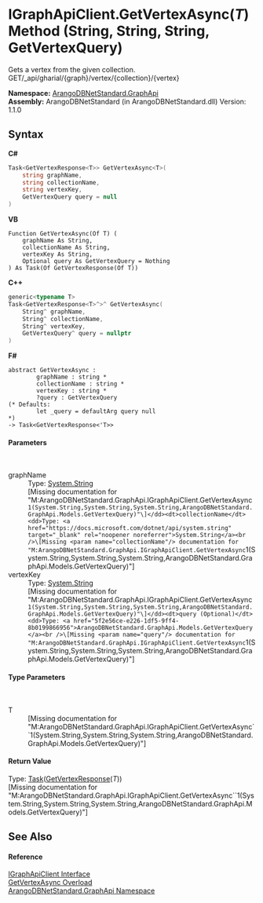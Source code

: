 # IGraphApiClient.GetVertexAsync(*T*) Method (String, String, String, GetVertexQuery)
 

Gets a vertex from the given collection. GET/_api/gharial/{graph}/vertex/{collection}/{vertex}

**Namespace:**&nbsp;<a href="5db3e172-88fa-722f-6e7f-25b7310b3db3">ArangoDBNetStandard.GraphApi</a><br />**Assembly:**&nbsp;ArangoDBNetStandard (in ArangoDBNetStandard.dll) Version: 1.1.0

## Syntax

**C#**<br />
``` C#
Task<GetVertexResponse<T>> GetVertexAsync<T>(
	string graphName,
	string collectionName,
	string vertexKey,
	GetVertexQuery query = null
)

```

**VB**<br />
``` VB
Function GetVertexAsync(Of T) ( 
	graphName As String,
	collectionName As String,
	vertexKey As String,
	Optional query As GetVertexQuery = Nothing
) As Task(Of GetVertexResponse(Of T))
```

**C++**<br />
``` C++
generic<typename T>
Task<GetVertexResponse<T>^>^ GetVertexAsync(
	String^ graphName, 
	String^ collectionName, 
	String^ vertexKey, 
	GetVertexQuery^ query = nullptr
)
```

**F#**<br />
``` F#
abstract GetVertexAsync : 
        graphName : string * 
        collectionName : string * 
        vertexKey : string * 
        ?query : GetVertexQuery 
(* Defaults:
        let _query = defaultArg query null
*)
-> Task<GetVertexResponse<'T>> 

```


#### Parameters
&nbsp;<dl><dt>graphName</dt><dd>Type: <a href="https://docs.microsoft.com/dotnet/api/system.string" target="_blank" rel="noopener noreferrer">System.String</a><br />\[Missing <param name="graphName"/> documentation for "M:ArangoDBNetStandard.GraphApi.IGraphApiClient.GetVertexAsync``1(System.String,System.String,System.String,ArangoDBNetStandard.GraphApi.Models.GetVertexQuery)"\]</dd><dt>collectionName</dt><dd>Type: <a href="https://docs.microsoft.com/dotnet/api/system.string" target="_blank" rel="noopener noreferrer">System.String</a><br />\[Missing <param name="collectionName"/> documentation for "M:ArangoDBNetStandard.GraphApi.IGraphApiClient.GetVertexAsync``1(System.String,System.String,System.String,ArangoDBNetStandard.GraphApi.Models.GetVertexQuery)"\]</dd><dt>vertexKey</dt><dd>Type: <a href="https://docs.microsoft.com/dotnet/api/system.string" target="_blank" rel="noopener noreferrer">System.String</a><br />\[Missing <param name="vertexKey"/> documentation for "M:ArangoDBNetStandard.GraphApi.IGraphApiClient.GetVertexAsync``1(System.String,System.String,System.String,ArangoDBNetStandard.GraphApi.Models.GetVertexQuery)"\]</dd><dt>query (Optional)</dt><dd>Type: <a href="5f2e56ce-e226-1df5-9ff4-8b0199866956">ArangoDBNetStandard.GraphApi.Models.GetVertexQuery</a><br />\[Missing <param name="query"/> documentation for "M:ArangoDBNetStandard.GraphApi.IGraphApiClient.GetVertexAsync``1(System.String,System.String,System.String,ArangoDBNetStandard.GraphApi.Models.GetVertexQuery)"\]</dd></dl>

#### Type Parameters
&nbsp;<dl><dt>T</dt><dd>\[Missing <typeparam name="T"/> documentation for "M:ArangoDBNetStandard.GraphApi.IGraphApiClient.GetVertexAsync``1(System.String,System.String,System.String,ArangoDBNetStandard.GraphApi.Models.GetVertexQuery)"\]</dd></dl>

#### Return Value
Type: <a href="https://docs.microsoft.com/dotnet/api/system.threading.tasks.task-1" target="_blank" rel="noopener noreferrer">Task</a>(<a href="ee040d9e-e0a4-5046-783b-11f895185fd5">GetVertexResponse</a>(*T*))<br />\[Missing <returns> documentation for "M:ArangoDBNetStandard.GraphApi.IGraphApiClient.GetVertexAsync``1(System.String,System.String,System.String,ArangoDBNetStandard.GraphApi.Models.GetVertexQuery)"\]

## See Also


#### Reference
<a href="9cf68195-2611-f408-a78f-ab77864cc844">IGraphApiClient Interface</a><br /><a href="2c0f2b2b-b118-9a73-ea44-054eafb0982d">GetVertexAsync Overload</a><br /><a href="5db3e172-88fa-722f-6e7f-25b7310b3db3">ArangoDBNetStandard.GraphApi Namespace</a><br />